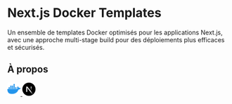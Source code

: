 # Next.js Docker Templates
Un ensemble de templates Docker optimisés pour les applications Next.js, avec une approche multi-stage build pour des déploiements plus efficaces et sécurisés.

## À propos
<a href="https://www.docker.com/">
    <img src="https://raw.githubusercontent.com/dnh4/next_docker_template/refs/heads/main/images/docker.png" height="30" alt="Logo Docker">
</a>

<a href="https://nextjs.org/">
    <img src="https://raw.githubusercontent.com/dnh4/next_docker_template/refs/heads/main/images/next.png" height="30" alt="Logo Next">
</a>